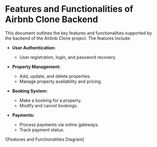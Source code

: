 # Features and Functionalities of Airbnb Clone Backend

This document outlines the key features and functionalities supported by the backend of the Airbnb Clone project. The features include:

- **User Authentication:**
  - User registration, login, and password recovery.
  
- **Property Management:**
  - Add, update, and delete properties.
  - Manage property availability and pricing.

- **Booking System:**
  - Make a booking for a property.
  - Modify and cancel bookings.
  
- **Payments:**
  - Process payments via online gateways.
  - Track payment status.

![Features and Functionalities Diagram]

